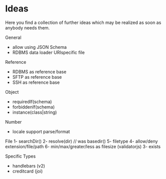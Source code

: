 # Ideas

Here you find a collection of further ideas which may be realized as soon as anybody needs them.

General
- allow using JSON Schema
- RDBMS data loader URIspecific file

Reference
- RDBMS as reference base
- SFTP as reference base
- SSH as reference base

Object
- requiredIf(schema)
- forbiddenIf(schema)
- instance(class|string)

Number
- locale support parse/format

File
1- searchDir()
2- resolve(dir) // was basedir()
5- filetype
4- allow/deny extension/file/path
6- min/max/greater/less as filesize (validatorjs)
3- exists

Specific Types
- handlebars (v2)
- creditcard (joi)
